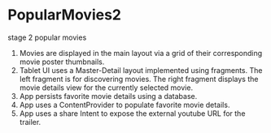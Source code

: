 # PopularMovies2
stage 2 popular movies

1. Movies are displayed in the main layout via a grid of their corresponding movie poster thumbnails.
2. Tablet UI uses a Master-Detail layout implemented using fragments. The left fragment is for discovering movies.
   The right fragment displays the movie details view for the currently selected movie.
3. App persists favorite movie details using a database.
4. App uses a ContentProvider to populate favorite movie details.
5. App uses a share Intent to expose the external youtube URL for the trailer.
